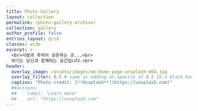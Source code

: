 ```yaml
---
title: Photo Gallery
layout: collection
permalink: /photo-gallery-archive/
collection: gallery
author_profile: false
entries_layout: grid
classes: wide
excerpt: >
  <br>사람과 추억이 공존하는 곳...<br>
  여기는 당신과 함께하는 공간입니다.<br>
header:
  overlay_image: /assets/images/mm-home-page-unsplash-004.jpg
  overlay_filter: 0.5 # same as adding an opacity of 0.5 to a black background
  caption: "Photo credit: [**Unsplash**](https://unsplash.com)"
  ##actions:
  ##  - label: "Learn more"
  ##    url: "https://unsplash.com"
---
```

